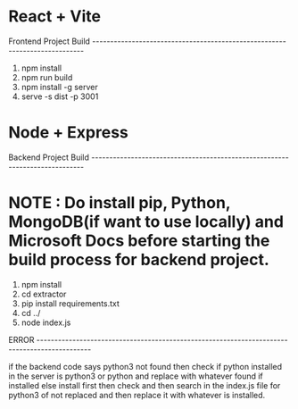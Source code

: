 # React + Vite

Frontend Project Build ---------------------------------------------------------------------------

1. npm install
2. npm run build
3. npm install -g server
4. serve -s dist -p 3001

# Node + Express

Backend Project Build ----------------------------------------------------------------------------

# NOTE : Do install pip, Python, MongoDB(if want to use locally) and Microsoft Docs before starting the build process for backend project.

1. npm install
2. cd extractor
3. pip install requirements.txt
4. cd ../
5. node index.js

ERROR ---------------------------------------------------------------------------------------------

if the backend code says python3 not found then check if python installed in the server is python3 or python and replace with whatever found if installed else install first then check and then search in the index.js file for python3 of not replaced and then replace it with whatever is installed.
